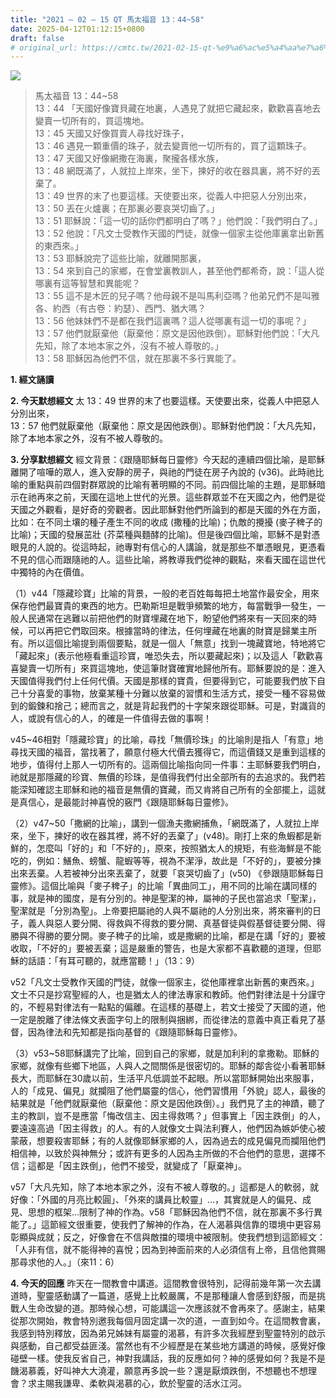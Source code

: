 ```yaml
---
title: "2021 – 02 – 15 QT 馬太福音 13：44~58"
date: 2025-04-12T01:12:15+0800
draft: false
# original_url: https://cmtc.tw/2021-02-15-qt-%e9%a6%ac%e5%a4%aa%e7%a6%8f%e9%9f%b3-13%ef%bc%9a4458
---
```


![](/images/qt.jpg)
> 馬太福音 13：44\~58  
> 13：44 「天國好像寶貝藏在地裏，人遇見了就把它藏起來，歡歡喜喜地去變賣一切所有的，買這塊地。  
> 13：45 天國又好像買賣人尋找好珠子，  
> 13：46 遇見一顆重價的珠子，就去變賣他一切所有的，買了這顆珠子。  
> 13：47 天國又好像網撒在海裏，聚攏各樣水族，  
> 13：48 網既滿了，人就拉上岸來，坐下，揀好的收在器具裏，將不好的丟棄了。  
> 13：49 世界的末了也要這樣。天使要出來，從義人中把惡人分別出來，  
> 13：50 丟在火爐裏；在那裏必要哀哭切齒了。」  
> 13：51 耶穌說：「這一切的話你們都明白了嗎？」他們說：「我們明白了。」  
> 13：52 他說：「凡文士受教作天國的門徒，就像一個家主從他庫裏拿出新舊的東西來。」  
> 13：53 耶穌說完了這些比喻，就離開那裏，  
> 13：54 來到自己的家鄉，在會堂裏教訓人，甚至他們都希奇，說：「這人從哪裏有這等智慧和異能呢？  
> 13：55 這不是木匠的兒子嗎？他母親不是叫馬利亞嗎？他弟兄們不是叫雅各、約西（有古卷：約瑟）、西門、猶大嗎？  
> 13：56 他妹妹們不是都在我們這裏嗎？這人從哪裏有這一切的事呢？」  
> 13：57 他們就厭棄他（厭棄他：原文是因他跌倒）。耶穌對他們說：「大凡先知，除了本地本家之外，沒有不被人尊敬的。」  
> 13：58 耶穌因為他們不信，就在那裏不多行異能了。

**1. 經文誦讀**

**2.  今天默想經文**
太 13：49 世界的末了也要這樣。天使要出來，從義人中把惡人分別出來，  
13：57 他們就厭棄他（厭棄他：原文是因他跌倒）。耶穌對他們說：「大凡先知，除了本地本家之外，沒有不被人尊敬的。

**3. 分享默想經文**
經文背景：《跟隨耶穌每日靈修》今天起的連續四個比喻，是耶穌離開了喧嘩的眾人，進入安靜的房子，與祂的門徒在房子內說的 (v36)。此時祂比喻的重點與前四個對群眾說的比喻有著明顯的不同。前四個比喻的主題，是耶穌暗示在祂再來之前，天國在這地上世代的光景。這些群眾並不在天國之內，他們是從天國之外觀看，是好奇的旁觀者。因此耶穌對他們所論到的都是天國的外在方面，比如：在不同土壤的種子產生不同的收成 (撒種的比喻)；仇敵的攪擾 (麥子稗子的比喻)；天國的發展茁壯 (芥菜種與麵酵的比喻)。但是後四個比喻，耶穌不是對憑眼見的人說的。從這時起，祂專對有信心的人講論，就是那些不單憑眼見，更憑看不見的信心而跟隨祂的人。這些比喻，將教導我們從神的觀點，來看天國在這世代中獨特的內在價值。

（1）v44「隱藏珍寶」比喻的背景，一般的老百姓每每把土地當作最安全，用來保存他們最寶貴的東西的地方。巴勒斯坦是戰爭頻繁的地方，每當戰爭一發生，一般人民通常在逃難以前把他們的財寶埋藏在地下，盼望他們將來有一天回來的時候，可以再把它們取回來。根據當時的律法，任何埋藏在地裏的財寶是歸業主所有。所以這個比喻提到兩個要點，就是一個人「無意」找到一塊藏寶地，特地將它「藏起來」(表示他極看重這珍寶，唯恐失去，所以要藏起來)；以及這人「歡歡喜喜變賣一切所有」來買這塊地，使這筆財寶確實地歸他所有。耶穌要說的是：進入天國值得我們付上任何代價。天國是那樣的寶貴，但要得到它，可能要我們放下自己十分喜愛的事物，放棄某種十分難以放棄的習慣和生活方式，接受一種不容易做到的鍛鍊和捨己；總而言之，就是背起我們的十字架來跟從耶穌。可是，對識貨的人，或說有信心的人，的確是一件值得去做的事啊！

v45\~46相對「隱藏珍寶」的比喻，尋找「無價珍珠」的比喻則是指人「有意」地尋找天國的福音，當找著了，願意付極大代價去獲得它，而這價錢又是重到這樣的地步，值得付上那人一切所有的。這兩個比喻指向同一件事：主耶穌要我們明白，祂就是那隱藏的珍寶、無價的珍珠，是值得我們付出全部所有的去追求的。我們若能深知確認主耶穌和祂的福音是無價的寶藏，而又肯將自己所有的全部擺上，這就是真信心，是最能討神喜悅的竅門《跟隨耶穌每日靈修》。

（2）v47\~50「撒網的比喻」，講到一個漁夫撒網捕魚，「網既滿了，人就拉上岸來，坐下，揀好的收在器其裡，將不好的丟棄了」(v48)。剛打上來的魚蝦都是新鮮的，怎麼叫「好的」和「不好的」，原來，按照猶太人的規矩，有些海鮮是不能吃的，例如：鱔魚、螃蟹、龍蝦等等，視為不潔淨，故此是「不好的」，要被分揀出來丟棄。人若被神分出來丟棄了，就要「哀哭切齒了」(v50) 《參跟隨耶穌每日靈修》。這個比喻與「麥子稗子」的比喻「異曲同工」，用不同的比喻在講同樣的事，就是神的國度，是有分別的。神是聖潔的神，屬神的子民也當追求「聖潔」，聖潔就是「分別為聖」。上帝要把屬祂的人與不屬祂的人分別出來，將來審判的日子，義人與惡人要分開、得救與不得救的要分開、真基督徒與假基督徒要分開、得勝與不得勝的要分開。麥子稗子的比喻，或是撒網的比喻，都是在講「好的」要被收取，「不好的」要被丟棄；這是嚴重的警告，也是大家都不喜歡聽的道理，但耶穌的話語：「有耳可聽的，就應當聽！」（13：9）

v52「凡文士受教作天國的門徒，就像一個家主，從他庫裡拿出新舊的東西來。」文士不只是抄寫聖經的人，也是猶太人的律法專家和教師。他們對律法是十分謹守的，不輕易對律法有一點點的偏離。在這樣的基礎上，若文士接受了天國的道，他一定是脫離了律法條文表面字句上的限制與捆綁，而從律法的意義中真正看見了基督，因為律法和先知都是指向基督的《跟隨耶穌每日靈修》。

（3）v53\~58耶穌講完了比喻，回到自己的家鄉，就是加利利的拿撒勒。耶穌的家鄉，就像有些鄉下地區，人與人之間關係是很密切的。耶穌的鄰舎從小看著耶穌長大，而耶穌在30歲以前，生活平凡低調並不起眼。所以當耶穌開始出來服事，人的「成見、偏見」就攔阻了他們屬靈的信心，他們習慣用「外貌」認人，最後的結果就是「他們就厭棄他（厭棄他：原文是因他跌倒）。」我們見了主的神蹟，聽了主的教訓，豈不是應當「悔改信主、因主得救嗎？」但事實上「因主跌倒」的人，要遠遠高過「因主得救」的人。有的人就像文士與法利賽人，他們因為嫉妒使心被蒙蔽，想要殺害耶穌；有的人就像耶穌家鄉的人，因為過去的成見偏見而攔阻他們相信神，以致於與神無分；或許有更多的人因為主所做的不合他們的意思，選擇不信；這都是「因主跌倒」，他們不接受，就變成了「厭棄神」。

v57「大凡先知，除了本地本家之外，沒有不被人尊敬的。」這都是人的軟弱，就好像：「外國的月亮比較圓」、「外來的講員比較靈」…，其實就是人的偏見、成見、思想的框架…限制了神的作為。v58「耶穌因為他們不信，就在那裏不多行異能了。」這節經文很重要，使我們了解神的作為，在人渴慕與信靠的環境中更容易彰顯與成就；反之，好像會在不信與敵擋的環境中被限制。使我們想到這節經文：「人非有信，就不能得神的喜悅；因為到神面前來的人必須信有上帝，且信他賞賜那尋求他的人。」（來11：6）

**4. 今天的回應**
昨天在一間教會中講道。這間教會很特別，記得前幾年第一次去講道時，聖靈感動講了一篇道，感覺上比較嚴厲，不是那種讓人會感到舒服，而是挑戰人生命改變的道。那時候心想，可能講這一次應該就不會再來了。感謝主，結果從那次開始，教會特別邀我每個月固定講一次的道，一直到如今。在這間教會裏，我感到特別釋放，因為弟兄姊妹有屬靈的渴慕，有許多次我經歷到聖靈特別的啟示與感動，自己都受益匪淺。當然也有不少經歷是在某些地方講道的時候，感覺好像碰壁一樣。使我反省自己，神對我講話，我的反應如何？神的感覺如何？我是不是饑渴慕義，好叫神大大澆灌，願意再多說一些？還是厭煩跌倒，不想聽也不想理會？求主賜我謙卑、柔軟與渴慕的心，飲於聖靈的活水江河。
